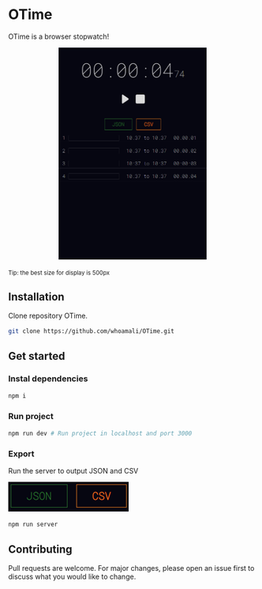# OTime

OTime is a browser stopwatch!

<p align="center"><img src="/assets/images/otime.png" alt="otime image" width="300"/></p>
<small>Tip: the best size for display is 500px</small>

## Installation

Clone repository OTime.

```bash
git clone https://github.com/whoamali/OTime.git
```

## Get started

### Instal dependencies

```bash
npm i
```

### Run project

```bash
npm run dev # Run project in localhost and port 3000
```

### Export

Run the server to output JSON and CSV

<span align="center">![](/assets/images/exports.png)</span>

```bash
npm run server
```


## Contributing

Pull requests are welcome. For major changes, please open an issue first to discuss what you would like to change.
